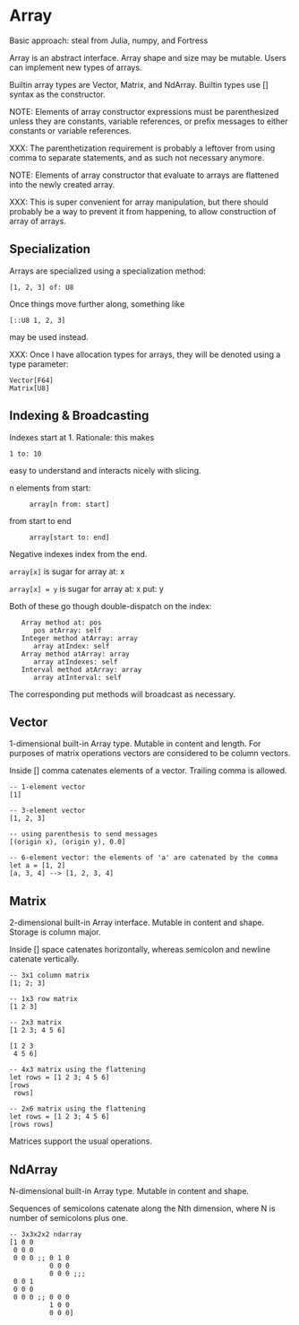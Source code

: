 # Array

Basic approach: steal from Julia, numpy, and Fortress

Array is an abstract interface. Array shape and size may be mutable.
Users can implement new types of arrays.

Builtin array types are Vector, Matrix, and NdArray. Builtin types use
[] syntax as the constructor.

NOTE: Elements of array constructor expressions must be parenthesized
unless they are constants, variable references, or prefix messages to
either constants or variable references.

XXX: The parenthetization requirement is probably a leftover from using
comma to separate statements, and as such not necessary anymore.

NOTE: Elements of array constructor that evaluate to arrays are
flattened into the newly created array.

XXX: This is super convenient for array manipulation, but there should
probably be a way to prevent it from happening, to allow construction
of array of arrays.

## Specialization

Arrays are specialized using a specialization method:

    [1, 2, 3] of: U8

Once things move further along, something like

    [::U8 1, 2, 3]

may be used instead.

XXX: Once I have allocation types for arrays, they will be denoted using a type parameter:

    Vector[F64]
    Matrix[U8]

## Indexing & Broadcasting

Indexes start at 1. Rationale: this makes

    1 to: 10

easy to understand and interacts nicely with slicing.

n elements from start:

         array[n from: start]

from start to end

         array[start to: end]

Negative indexes index from the end.

`array[x]` is sugar for array at: x

`array[x] = y` is sugar for array at: x put: y

Both of these go though double-dispatch on the index:

       Array method at: pos
          pos atArray: self
       Integer method atArray: array
          array atIndex: self
       Array method atArray: array
          array atIndexes: self
       Interval method atArray: array
          array atInterval: self

The corresponding put methods will broadcast as necessary.

## Vector

1-dimensional built-in Array type. Mutable in content and length. For
purposes of matrix operations vectors are considered to be column
vectors.

Inside [] comma catenates elements of a vector. Trailing comma is allowed.

    -- 1-element vector
    [1]

    -- 3-element vector
    [1, 2, 3]

    -- using parenthesis to send messages
    [(origin x), (origin y), 0.0]

    -- 6-element vector: the elements of 'a' are catenated by the comma
    let a = [1, 2]
    [a, 3, 4] --> [1, 2, 3, 4]

## Matrix

2-dimensional built-in Array interface. Mutable in content and shape.
Storage is column major.

Inside [] space catenates horizontally, whereas semicolon and newline catenate
vertically.

    -- 3x1 column matrix
    [1; 2; 3]

    -- 1x3 row matrix
    [1 2 3]

    -- 2x3 matrix
    [1 2 3; 4 5 6]

    [1 2 3
     4 5 6]

    -- 4x3 matrix using the flattening
    let rows = [1 2 3; 4 5 6]
    [rows
     rows]

    -- 2x6 matrix using the flattening
    let rows = [1 2 3; 4 5 6]
    [rows rows]

Matrices support the usual operations.

## NdArray

N-dimensional built-in Array type. Mutable in content and shape.

Sequences of semicolons catenate along the Nth dimension, where N is
number of semicolons plus one.

    -- 3x3x2x2 ndarray
    [1 0 0
     0 0 0
     0 0 0 ;; 0 1 0
              0 0 0
              0 0 0 ;;;
     0 0 1
     0 0 0
     0 0 0 ;; 0 0 0
              1 0 0
              0 0 0]
